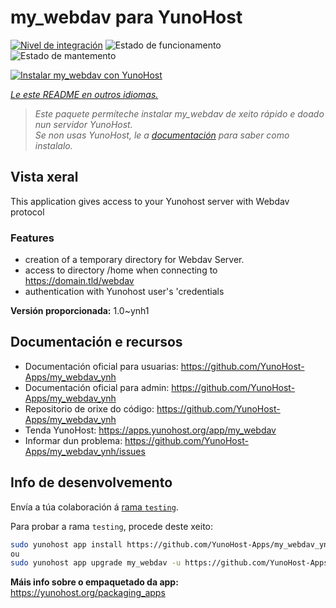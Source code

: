 <!--
NOTA: Este README foi creado automáticamente por <https://github.com/YunoHost/apps/tree/master/tools/readme_generator>
NON debe editarse manualmente.
-->

# my_webdav para YunoHost

[![Nivel de integración](https://dash.yunohost.org/integration/my_webdav.svg)](https://ci-apps.yunohost.org/ci/apps/my_webdav/) ![Estado de funcionamento](https://ci-apps.yunohost.org/ci/badges/my_webdav.status.svg) ![Estado de mantemento](https://ci-apps.yunohost.org/ci/badges/my_webdav.maintain.svg)

[![Instalar my_webdav con YunoHost](https://install-app.yunohost.org/install-with-yunohost.svg)](https://install-app.yunohost.org/?app=my_webdav)

*[Le este README en outros idiomas.](./ALL_README.md)*

> *Este paquete permíteche instalar my_webdav de xeito rápido e doado nun servidor YunoHost.*  
> *Se non usas YunoHost, le a [documentación](https://yunohost.org/install) para saber como instalalo.*

## Vista xeral

This application gives access to your Yunohost server with Webdav protocol

### Features

- creation of a temporary directory for Webdav Server. 
- access to directory /home when connecting to https://domain.tld/webdav
- authentication with Yunohost user's 'credentials



**Versión proporcionada:** 1.0~ynh1
## Documentación e recursos

- Documentación oficial para usuarias: <https://github.com/YunoHost-Apps/my_webdav_ynh>
- Documentación oficial para admin: <https://github.com/YunoHost-Apps/my_webdav_ynh>
- Repositorio de orixe do código: <https://github.com/YunoHost-Apps/my_webdav_ynh>
- Tenda YunoHost: <https://apps.yunohost.org/app/my_webdav>
- Informar dun problema: <https://github.com/YunoHost-Apps/my_webdav_ynh/issues>

## Info de desenvolvemento

Envía a túa colaboración á [rama `testing`](https://github.com/YunoHost-Apps/my_webdav_ynh/tree/testing).

Para probar a rama `testing`, procede deste xeito:

```bash
sudo yunohost app install https://github.com/YunoHost-Apps/my_webdav_ynh/tree/testing --debug
ou
sudo yunohost app upgrade my_webdav -u https://github.com/YunoHost-Apps/my_webdav_ynh/tree/testing --debug
```

**Máis info sobre o empaquetado da app:** <https://yunohost.org/packaging_apps>
